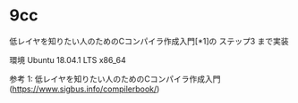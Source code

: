 # 9cc

低レイヤを知りたい人のためのCコンパイラ作成入門[*1]の
ステップ3 まで実装

環境
Ubuntu 18.04.1 LTS x86_64

参考
1: 低レイヤを知りたい人のためのCコンパイラ作成入門(https://www.sigbus.info/compilerbook/)